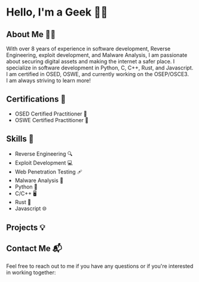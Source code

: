 # Hello, I'm a Geek 👨‍💻

## About Me 🕵️‍♂️

With over 8 years of experience in software development, Reverse Engineering, exploit development, and Malware Analysis, I am passionate about securing digital assets and making the internet a safer place. I specialize in software development in Python, C, C++, Rust, and Javascript. I am certified in OSED, OSWE, and currently working on the OSEP/OSCE3.  
I am always striving to learn more!

## Certifications 🏅

- OSED Certified Practitioner 🥇
- OSWE Certified Practitioner 🥇

## Skills 🚀

- Reverse Engineering 🔍
- Exploit Development 💻
- Web Penetration Testing ️‍🩹
- Malware Analysis 🦠
- Python 🐍
- C/C++ 🖥️
- Rust 🦀
- Javascript 🌐

## Projects 💡



## Contact Me 📬

Feel free to reach out to me if you have any questions or if you're interested in working together:


